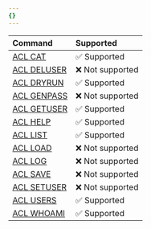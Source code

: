 ```yaml
---
{}
---
```

| Command | Supported |
|:--------|:----------|
| [ACL CAT](https://redis.io/commands/acl-cat) | <span title="Supported">&#x2705; Supported</span> | <span title="Supported">&#x2705; Supported</span> 
| [ACL DELUSER](https://redis.io/commands/acl-deluser) | <span title="Not supported">&#x274c; Not supported</span>| <span title="Not supported">&#x274c; Not supported</span>|  |
| [ACL DRYRUN](https://redis.io/commands/acl-dryrun) | <span title="Supported">&#x2705; Supported</span> | <span title="Supported">&#x2705; Supported</span> 
| [ACL GENPASS](https://redis.io/commands/acl-genpass) | <span title="Not supported">&#x274c; Not supported</span>| <span title="Not supported">&#x274c; Not supported</span>|  |
| [ACL GETUSER](https://redis.io/commands/acl-getuser) | <span title="Supported">&#x2705; Supported</span> | <span title="Supported">&#x2705; Supported</span> 
| [ACL HELP](https://redis.io/commands/acl-help) | <span title="Supported">&#x2705; Supported</span> | <span title="Supported">&#x2705; Supported</span> 
| [ACL LIST](https://redis.io/commands/acl-list) | <span title="Supported">&#x2705; Supported</span> | <span title="Supported">&#x2705; Supported</span> 
| [ACL LOAD](https://redis.io/commands/acl-load) | <span title="Not supported">&#x274c; Not supported</span>| <span title="Not supported">&#x274c; Not supported</span>|  |
| [ACL LOG](https://redis.io/commands/acl-log) | <span title="Not supported">&#x274c; Not supported</span>| <span title="Not supported">&#x274c; Not supported</span>|  |
| [ACL SAVE](https://redis.io/commands/acl-save) | <span title="Not supported">&#x274c; Not supported</span>| <span title="Not supported">&#x274c; Not supported</span>|  |
| [ACL SETUSER](https://redis.io/commands/acl-setuser) | <span title="Not supported">&#x274c; Not supported</span>| <span title="Not supported">&#x274c; Not supported</span>|  |
| [ACL USERS](https://redis.io/commands/acl-users) | <span title="Supported">&#x2705; Supported</span> |
| [ACL WHOAMI](https://redis.io/commands/acl-whoami) | <span title="Supported">&#x2705; Supported</span> |
